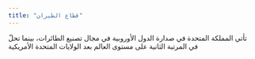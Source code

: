 ```yaml
---
title: "قطاع الطيران"
---
```


تأتي المملكة المتحدة في صدارة الدول الأوروبية في مجال تصنيع الطائرات، بينما تحلّ في المرتبة الثانية على مستوى العالم بعد الولايات المتحدة الأمريكية
